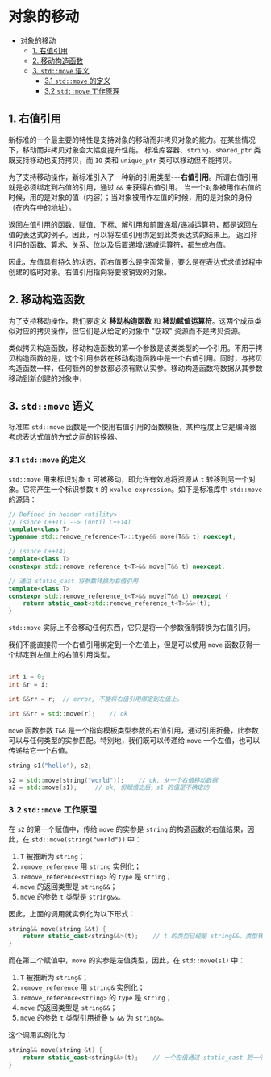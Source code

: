 # 对象的移动

- [对象的移动](#对象的移动)
  - [1. 右值引用](#1-右值引用)
  - [2. 移动构造函数](#2-移动构造函数)
  - [3. `std::move` 语义](#3-stdmove-语义)
    - [3.1 `std::move` 的定义](#31-stdmove-的定义)
    - [3.2 `std::move` 工作原理](#32-stdmove-工作原理)

## 1. 右值引用

新标准的一个最主要的特性是支持对象的移动而非拷贝对象的能力。在某些情况下，移动而非拷贝对象会大幅度提升性能。
标准库容器、`string`、`shared_ptr` 类既支持移动也支持拷贝，而 `IO` 类和 `unique_ptr` 类可以移动但不能拷贝。

为了支持移动操作，新标准引入了一种新的引用类型---**右值引用**。所谓右值引用就是必须绑定到右值的引用，通过 `&&` 来获得右值引用。
当一个对象被用作右值的时候，用的是对象的值（内容）；当对象被用作左值的时候，用的是对象的身份（在内存中的地址）。

返回左值引用的函数、赋值、下标、解引用和前置递增/递减运算符，都是返回左值的表达式的例子。因此，可以将左值引用绑定到此类表达式的结果上。
返回非引用的函数、算术、关系、位以及后置递增/递减运算符，都生成右值。

因此，左值具有持久的状态，而右值要么是字面常量，要么是在表达式求值过程中创建的临时对象。右值引用指向将要被销毁的对象。

## 2. 移动构造函数

为了支持移动操作，我们要定义 **移动构造函数** 和 **移动赋值运算符**。这两个成员类似对应的拷贝操作，但它们是从给定的对象中 "窃取" 资源而不是拷贝资源。

类似拷贝构造函数，移动构造函数的第一个参数是该类类型的一个引用。不用于拷贝构造函数的是，这个引用参数在移动构造函数中是一个右值引用。同时，与拷贝构造函数一样，任何额外的参数都必须有默认实参。移动构造函数将数据从其参数移动到新创建的对象中，

## 3. `std::move` 语义

标准库 `std::move` 函数是一个使用右值引用的函数模板，某种程度上它是编译器考虑表达式值的方式之间的转换器。

### 3.1 `std::move` 的定义

`std::move` 用来标识对象 `t` 可被移动，即允许有效地将资源从 `t` 转移到另一个对象。它将产生一个标识参数 `t` 的 `xvalue expression`。如下是标准库中 `std::move` 的源码：

```cpp
// Defined in header <utility>
// (since C++11) --> (until C++14)
template<class T>
typename std::remove_reference<T>::type&& move(T&& t) noexcept;

// (since C++14)
template<class T>
constexpr std::remove_reference_t<T>&& move(T&& t) noexcept;

// 通过 static_cast 将参数转换为右值引用
template<class T>
constexpr std::remove_reference_t<T>&& move(T&& t) noexcept {
    return static_cast<std::remove_reference_t<T>&&>(t);
}

```

`std::move` 实际上不会移动任何东西，它只是将一个参数强制转换为右值引用。


我们不能直接将一个右值引用绑定到一个左值上，但是可以使用 `move` 函数获得一个绑定到左值上的右值引用类型。

```cpp

int i = 0;
int &r = i;

int &&rr = r;  // error, 不能将右值引用绑定到左值上。

int &&rr = std::move(r);    // ok

```

`move` 函数参数 `T&&` 是一个指向模板类型参数的右值引用，通过引用折叠，此参数可以与任何类型的实参匹配。特别地，我们既可以传递给 `move` 一个左值，也可以传递给它一个右值。

```cpp
string s1("hello"), s2;

s2 = std::move(string("world"));    // ok, 从一个右值移动数据
s2 = std::move(s1);     // ok, 但赋值之后，s1 的值是不确定的

```

### 3.2 `std::move` 工作原理

在 `s2` 的第一个赋值中，传给 `move` 的实参是 `string` 的构造函数的右值结果，因此，在 `std::move(string("world"))` 中：

1. `T` 被推断为 `string`；
2. `remove_reference` 用 `string` 实例化；
3. `remove_reference<string>` 的 `type` 是 `string`；
4. `move` 的返回类型是 `string&&`；
5. `move` 的参数 `t` 类型是 `string&&`。

因此，上面的调用就实例化为以下形式：

```cpp
string&& move(string &&t) {
    return static_cast<string&&>(t);    // t 的类型已经是 string&&，类型转换什么都不做了。
}
```

而在第二个赋值中，`move` 的实参是左值类型，因此，在 `std::move(s1)` 中：

1. `T` 被推断为 `string&`；
2. `remove_reference` 用 `string&` 实例化；
3. `remove_reference<string>` 的 `type` 是 `string`；
4. `move` 的返回类型是 `string&&`；
5. `move` 的参数 `t` 类型引用折叠 `& &&` 为 `string&`。

这个调用实例化为：

```cpp
string&& move(string &t) {
    return static_cast<string&&>(t);    // 一个左值通过 static_cast 到一个右值引用是允许的
}
```
